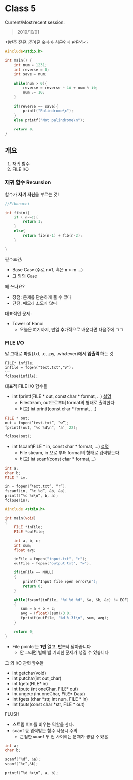 # Class 5
Current/Most recent session:
> 2019/10/01

저번주 질문::주어진 숫자가 회문인지 판단하라
```c
#include<stdio.h>

int main() {
    int num = 1231;
    int reverse = 0;
    int save = num;
    
    while(num > 0){
        reverse = reverse * 10 + num % 10;
        num /= 10;
    }
    
    if(reverse == save){
        printf("Palindrome\n");
    }
    else printf("Not palindrome\n");
    
    return 0;
}
```

## 개요

1. 재귀 함수  
2. FILE I/O


### 재귀 함수 Recursion

함수가 **자기 자신**을 부르는 것!

```c
//Fibonacci

int fib(n){
    if ( n<=2){
        return 1;
    }
    else{
        return fib(n-1) + fib(n-2);
    }

}
```

필수조건:
* Base Case (주로 n=1, 혹은 n < m ...)
* 그 외의 Case

왜 쓰나요?
* 장점: 문제를 단순하게 풀 수 있다
* 단점: 메모리 소모가 많다

대표적인 문제:
* Tower of Hanoi
  * 오늘은 여기까지, 만일 추가적으로 배운다면 다음주에 ㄱㄱ

### FILE I/O

말 그대로 파일(.txt, .c, .py, .whatever)에서 **입출력** 하는 것

```
FILE* infile;
infile = fopen("text.txt","w");
~~
fclose(infile);
```

대표적 FILE I/O 함수들
* int fprintf(FILE \* out, const char \* format, ...) [설명](https://www.tutorialspoint.com/c_standard_library/c_function_fprintf.htm)
  * Filestream, out으로부터 format의 형태로 출력한다
  * 비교) int printf(const char \* format, ...)

```c
FILE * out; 
out = fopen(“test.txt”, “w”); 
fprintf(out, “%c %d\n”, ‘a’, 22); 
…
fclose(out);
```

* int fscanf(FILE \* in, const char * format, ...) [설명](https://www.tutorialspoint.com/c_standard_library/c_function_fscanf.htm)
  * File stream, in 으로 부터 format의 형태로 입력받는다
  * 비교) int scanf(const char \* format,...)

```c
int a; 
char b; 
FILE * in;

in = fopen(“text.txt”, “r”); 
fscanf(in, “%c %d”, &b, &a); 
printf(“%c %d\n”, b, a);
fclose(in);
```

```c
#include <stdio.h>

int main(void) 
{ 
    FILE *inFile; 
    FILE *outFile; 

    int a, b, c; 
    int sum; 
    float avg;

    inFile = fopen("input.txt", "r"); 
    outFile = fopen("output.txt", "w");

    if(inFile == NULL) 
    { 
        printf(“Input file open error\n"); 
        return 0;
    }

    while(fscanf(inFile, "%d %d %d", &a, &b, &c) != EOF) 
    { 
       sum = a + b + c; 
       avg = (float)(sum)/3.0; 
       fprintf(outFile, "%d %.3f\n", sum, avg); 
    }

    return 0;
}
```


* File pointer는 **1번** 열고, **반드시** 닫아줍니다
  * 안 그러면 별에 별 기괴한 문제가 생길 수 있습니다

그 외 I/O 관련 함수들
* int getchar(void) 
* int putchar(int out\_char)
* int fgetc(FILE\* in) 
* int fputc (int oneChar, FILE\* out) 
* int ungetc (int oneChar, FILE\* Data) 
* Int fgets (char \*str, int num, FILE \* in) 
* Int fputs(const char \*str, FILE \* out)

FLUSH
* 스트림 버퍼를 비우는 역할을 한다.
* scanf 등 입력받는 함수 사용시 주의
  * 근접한 scanf 두 번 사이에는 문제가 생길 수 있음

```c
int a;  
char b; 

scanf(“%d”, &a); 
scanf(“%c”,&b); 

printf(“%d %c\n”, a, b);
```
